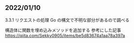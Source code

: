 ## 2022/01/10

3.3.1 リクエストの処理
Go の構文で不明な部分があるので調べる

構造体に関数を埋め込みメソッドを追加する
参考にした記事
https://qiita.com/Sekky0905/items/be5d83674a1aa78a397a
